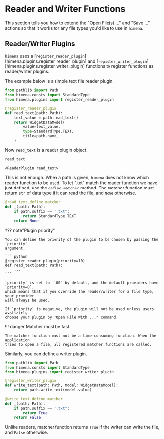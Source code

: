 # Reader and Writer Functions

This section tells you how to extend the "Open File(s) ..." and "Save ..." actions so
that it works for any file types you'd like to use in `himena`.

## Reader/Writer Plugins

`himena` uses a [`register_reader_plugin`][himena.plugins.register_reader_plugin] and
[`register_writer_plugin`][himena.plugins.register_writer_plugin] functions to register
functions as reader/writer plugins.

The example below is a simple text file reader plugin.

``` python
from pathlib import Path
from himena.consts import StandardType
from himena.plugins import register_reader_plugin

@register_reader_plugin
def read_text(path: Path):
    text_value = path.read_text()
    return WidgetDataModel(
        value=text_value,
        type=StandardType.TEXT,
        title=path.name,
    )
```

Now `read_text` is a reader plugin object.

``` python
read_text
```

``` title="Output"
<ReaderPlugin read_text>
```

This is not enough. When a path is given, `himena` does not know which reader function
to be used. To let ".txt" match the reader function we have just defined, use the
`define_matcher` method. The matcher function must return `str` of data type if it can
read the file, and `None` otherwise.

``` python
@read_text.define_matcher
def _(path: Path):
    if path.suffix == ".txt":
        return StandardType.TEXT
    return None
```


??? note"Plugin priority"

    You can define the priority of the plugin to be chosen by passing the `priority`
    argument.

    ``` python
    @register_reader_plugin(priority=10)
    def read_text(path: Path):
        ...
    ```

    `priority` is set to `100` by default, and the default providers have `priority=0`,
    which means that if you override the reader/writer for a file type, your provider
    will always be used.

    If `priority` is negative, the plugin will not be used unless users explicitly
    choose your plugin by "Open File With ..." command.


!!! danger Matcher must be fast

    The matcher function must not be a time-consuming function. When the application
    tries to open a file, all registered matcher functions are called.

Similarly, you can define a writer plugin.

``` python
from pathlib import Path
from himena.consts import StandardType
from himena.plugins import register_writer_plugin

@register_writer_plugin
def write_text(path: Path, model: WidgetDataModel):
    return path.write_text(model.value)

@write_text.define_matcher
def _(path: Path):
    if path.suffix == ".txt":
        return True
    return False
```

Unlike readers, matcher function returns `True` if the writer can write the file, and
`False` otherwise.
